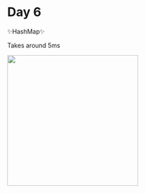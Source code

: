 # Day 6

✨HashMap✨

Takes around 5ms

<img width="300" src="https://grayingout.repl.co/static/hashmapstock.jpg" />
